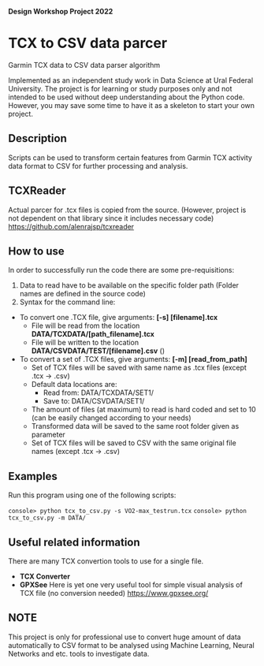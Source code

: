 **Design Workshop Project 2022**
# TCX to CSV data parcer

Garmin TCX data to CSV data parser algorithm

Implemented as an independent study work in Data Science at Ural Federal University. 
The project is for learning or study purposes only and not intended to be used without deep understanding about the Python code. However, you may save some time to have it as a skeleton to start your own project.

## Description

Scripts can be used to transform certain features from Garmin TCX activity data format to CSV for further processing and analysis.

## TCXReader
Actual parcer for .tcx files is copied from the source. (However, project is not dependent on that library since it includes necessary code)
https://github.com/alenrajsp/tcxreader

## How to use

In order to successfully run the code there are some pre-requisitions:

1. Data to read have to be available on the specific folder path (Folder names are defined in the source code)
2. Syntax for the command line:
  - To convert one .TCX file, give arguments: **[-s] [filename].tcx**
    - File will be read from the location **DATA/TCXDATA/[path_filename].tcx**
    - File will be written to the location **DATA/CSVDATA/TEST/[filename].csv** ()
  - To convert a set of .TCX files, give arguments: **[-m] [read_from_path]**
    - Set of TCX files will be saved with same name as .tcx files (except .tcx -> .csv)
    - Default data locations are:
      - Read from: DATA/TCXDATA/SET1/
      - Save to: DATA/CSVDATA/SET1/
    - The amount of files (at maximum) to read is hard coded and set to 10 (can be easily changed according to your needs)
    - Transformed data will be saved to the same root folder given as parameter
    - Set of TCX files will be saved to CSV with the same original file names (except .tcx -> .csv)

## Examples

Run this program using one of the following scripts:

`console> python tcx_to_csv.py -s VO2-max_testrun.tcx`
`console> python tcx_to_csv.py -m DATA/`
 
 ## Useful related information
 
 There are many TCX convertion tools to use for a single file.
 - **TCX Converter**
 - **GPXSee** 
 Here is yet one very useful tool for simple visual analysis of TCX file (no conversion needed)
 https://www.gpxsee.org/
 
 ## NOTE
  This project is only for professional use to convert huge amount of data automatically to CSV format to be analysed using Machine Learning, Neural Networks and etc. tools to investigate data.
